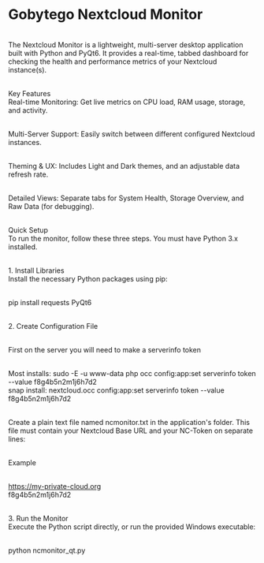 # Gobytego Nextcloud Monitor
<br>The Nextcloud Monitor is a lightweight, multi-server desktop application built with Python and PyQt6. It provides a real-time, tabbed dashboard for checking the health and performance metrics of your Nextcloud instance(s).

<br>Key Features
<br>Real-time Monitoring: Get live metrics on CPU load, RAM usage, storage, and activity.

<br>Multi-Server Support: Easily switch between different configured Nextcloud instances.

<br>Theming & UX: Includes Light and Dark themes, and an adjustable data refresh rate.

<br>Detailed Views: Separate tabs for System Health, Storage Overview, and Raw Data (for debugging).

<br>Quick Setup
<br>To run the monitor, follow these three steps. You must have Python 3.x installed.

<br>1. Install Libraries
<br>Install the necessary Python packages using pip:

<br>pip install requests PyQt6

<br>2. Create Configuration File

<br>First on the server you will need to make a serverinfo token

<br>  Most installs: sudo -E -u www-data php occ config:app:set serverinfo token --value f8g4b5n2m1j6h7d2
<br>  snap install: nextcloud.occ config:app:set serverinfo token --value f8g4b5n2m1j6h7d2

<br>Create a plain text file named ncmonitor.txt in the application's folder. This file must contain your Nextcloud Base URL and your NC-Token on separate lines:

<br>Example

<br>https://my-private-cloud.org
<br>f8g4b5n2m1j6h7d2

<br>3. Run the Monitor
<br>Execute the Python script directly, or run the provided Windows executable:

<br>python ncmonitor_qt.py

